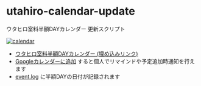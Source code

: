 # utahiro-calendar-update
ウタヒロ室料半額DAYカレンダー 更新スクリプト

[![calendar](https://github.com/user-attachments/assets/613d9069-4309-43bc-8751-e96903acfab9)][calendar-embed]

- [ウタヒロ室料半額DAYカレンダー (埋め込みリンク)][calendar-embed]
- [Googleカレンダーに追加][calendar-share] すると個人でリマインドや予定追加時通知を行えます
- [event.log](event.log) に半額DAYの日付が記録されます


[calendar-embed]: https://calendar.google.com/calendar/embed?src=11156d75f2d2f07e20adc131ffc8dd5d467edda9114a6c28f357b03e16578ca2%40group.calendar.google.com
[calendar-share]: https://calendar.google.com/calendar/u/0/r?cid=11156d75f2d2f07e20adc131ffc8dd5d467edda9114a6c28f357b03e16578ca2@group.calendar.google.com
